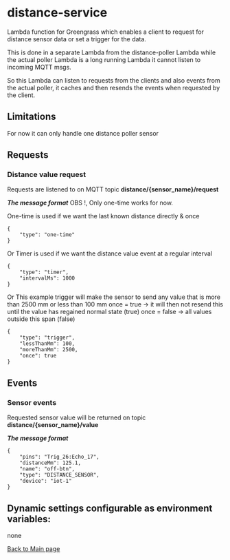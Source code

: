# distance-service
Lambda function for Greengrass which enables a client to request for distance sensor data or set a trigger for the data.

This is done in a separate Lambda from the distance-poller Lambda while the actual poller Lambda is a long running Lambda it cannot listen to incoming MQTT msgs.

So this Lambda can listen to requests from the clients and also events from the actual poller, it caches and then resends the events when requested by the client.

## Limitations
For now it can only handle one distance poller sensor

## Requests

### Distance value request
Requests are listened to on MQTT topic **distance/{sensor_name}/request**

***The message format***
OBS !, Only one-time works for now.

One-time is used if we want the last known distance directly & once
```
{
    "type": "one-time"
}
```
Or
Timer is used if we want the distance value event at a regular interval
```
{
    "type": "timer",
    "intervalMs": 1000
}
```
Or
This example trigger will make the sensor to send any value that is more than 2500 mm or less than 100 mm
once = true -> it will then not resend this until the value has regained normal state (true)
once = false -> all values outside this span (false)
```
{
    "type": "trigger",
    "lessThanMm": 100,
    "moreThanMm": 2500,
    "once": true
}
```

## Events

### Sensor events
Requested sensor value will be returned on topic **distance/{sensor_name}/value**

***The message format***
```
{
    "pins": "Trig_26:Echo_17",
    "distanceMm": 125.1,
    "name": "off-btn",
    "type": "DISTANCE_SENSOR",
    "device": "iot-1"
}
```


## Dynamic settings configurable as environment variables:
none

[Back to Main page](../README.md)